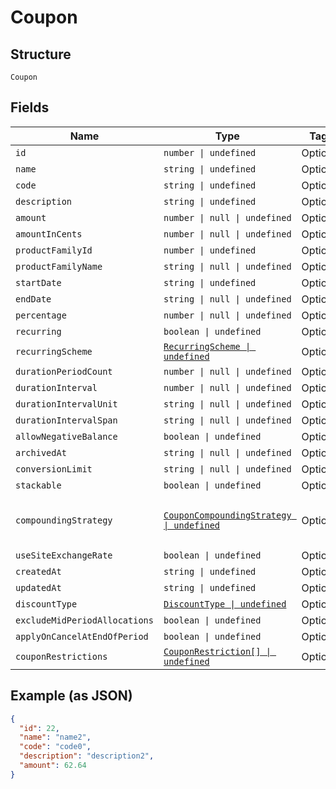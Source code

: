
# Coupon

## Structure

`Coupon`

## Fields

| Name | Type | Tags | Description |
|  --- | --- | --- | --- |
| `id` | `number \| undefined` | Optional | - |
| `name` | `string \| undefined` | Optional | - |
| `code` | `string \| undefined` | Optional | - |
| `description` | `string \| undefined` | Optional | - |
| `amount` | `number \| null \| undefined` | Optional | - |
| `amountInCents` | `number \| null \| undefined` | Optional | - |
| `productFamilyId` | `number \| undefined` | Optional | - |
| `productFamilyName` | `string \| null \| undefined` | Optional | - |
| `startDate` | `string \| undefined` | Optional | - |
| `endDate` | `string \| null \| undefined` | Optional | - |
| `percentage` | `number \| null \| undefined` | Optional | - |
| `recurring` | `boolean \| undefined` | Optional | - |
| `recurringScheme` | [`RecurringScheme \| undefined`](../../doc/models/recurring-scheme.md) | Optional | - |
| `durationPeriodCount` | `number \| null \| undefined` | Optional | - |
| `durationInterval` | `number \| null \| undefined` | Optional | - |
| `durationIntervalUnit` | `string \| null \| undefined` | Optional | - |
| `durationIntervalSpan` | `string \| null \| undefined` | Optional | - |
| `allowNegativeBalance` | `boolean \| undefined` | Optional | - |
| `archivedAt` | `string \| null \| undefined` | Optional | - |
| `conversionLimit` | `string \| null \| undefined` | Optional | - |
| `stackable` | `boolean \| undefined` | Optional | - |
| `compoundingStrategy` | [`CouponCompoundingStrategy \| undefined`](../../doc/models/containers/coupon-compounding-strategy.md) | Optional | This is a container for any-of cases. |
| `useSiteExchangeRate` | `boolean \| undefined` | Optional | - |
| `createdAt` | `string \| undefined` | Optional | - |
| `updatedAt` | `string \| undefined` | Optional | - |
| `discountType` | [`DiscountType \| undefined`](../../doc/models/discount-type.md) | Optional | - |
| `excludeMidPeriodAllocations` | `boolean \| undefined` | Optional | - |
| `applyOnCancelAtEndOfPeriod` | `boolean \| undefined` | Optional | - |
| `couponRestrictions` | [`CouponRestriction[] \| undefined`](../../doc/models/coupon-restriction.md) | Optional | - |

## Example (as JSON)

```json
{
  "id": 22,
  "name": "name2",
  "code": "code0",
  "description": "description2",
  "amount": 62.64
}
```


